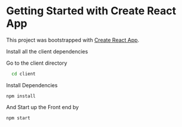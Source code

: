 # Getting Started with Create React App

This project was bootstrapped with [Create React App](https://github.com/facebook/create-react-app).

Install all the client dependencies

Go to the client directory

```bash
  cd client
```

Install Dependencies
```
npm install
```

And Start up the Front end by

```
npm start
```
